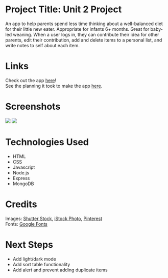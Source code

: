 # Project Title: Unit 2 Project
An app to help parents spend less time thinking about a well-balanced diet for their little new eater. Appropriate for infants 6+ months. Great for baby-led weaning. When a user logs in, they can contribute their idea for other parents, edit their contribution, add and delete items to a personal list, and write notes to self about each item. 

# Links
Check out the app <a href="https://baby-food-project.herokuapp.com/">here</a>!
<br>
See the planning it took to make the app <a href="https://trello.com/b/3jdjP1Ic/unit-2-project">here</a>.

# Screenshots
<img src="../../projects/Unit-2-Project/public/images/auth/google/screenshot1.png">
<img src="../../projects/Unit-2-Project/public/images/auth/google/screenshot2.png">

# Technologies Used
<ul>
  <li>HTML</li>
  <li>CSS</li>
  <li>Javascript</li>
  <li>Node.js</li>
  <li>Express</li>
  <li>MongoDB</li>
</ul>

# Credits
Images: <a href="https://www.shutterstock.com/image-vector/set-healthy-macronutrients-fiber-cellulose-proteins-2019902984">Shutter Stock</a>, <a href="https://www.istockphoto.com/vector/foods-for-baby-gm1197595591-341976711">iStock Photo</a>, <a href="https://www.pinterest.com/pin/346777240058568972/">Pinterest</a>
<br>
Fonts: <a href="https://fonts.google.com/" rel="noopener noreferrer" target="_blank">Google Fonts</a>

# Next Steps
<ul>
  <li>Add light/dark mode</li>
  <li>Add sort table functionality</li>
  <li>Add alert and prevent adding duplicate items</li>
</ul>

